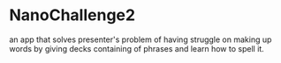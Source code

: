 # NanoChallenge2
an app that solves presenter's problem of having struggle on making up words by giving decks containing of phrases and learn how to spell it.
